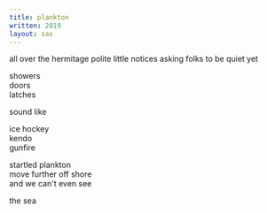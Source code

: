 ```yaml
---
title: plankton
written: 2019
layout: sas
---
```


<div class="poem">
all over the hermitage  
polite little notices  
asking folks to be quiet  
yet


showers  
doors  
latches  


sound like


ice hockey  
kendo  
gunfire


startled plankton  
move further off shore  
and we can't even see  


the sea
</div>


